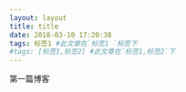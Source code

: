 ```yaml
---
layout: layout
title: title
date: 2018-03-10 17:20:38
tags: 标签1 #此文章在`标签1 `标签下
#tags: [标签1,标签2] #此文章在`标签1,标签2`下
---
```

第一篇博客

